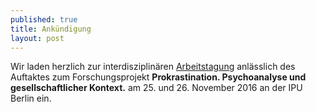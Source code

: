 ```yaml
---
published: true
title: Ankündigung
layout: post
---
```

Wir laden herzlich zur interdisziplinären [Arbeitstagung](http://www.ipu-berlin.de/archiv/detail/symposion-zum-auftakt-des-ipu-forschungsprojektes-ueber-prokrastination.html) anlässlich des Auftaktes zum Forschungsprojekt **Prokrastination. Psychoanalyse und gesellschaftlicher Kontext.** am 25. und 26. November 2016 an der IPU Berlin ein.